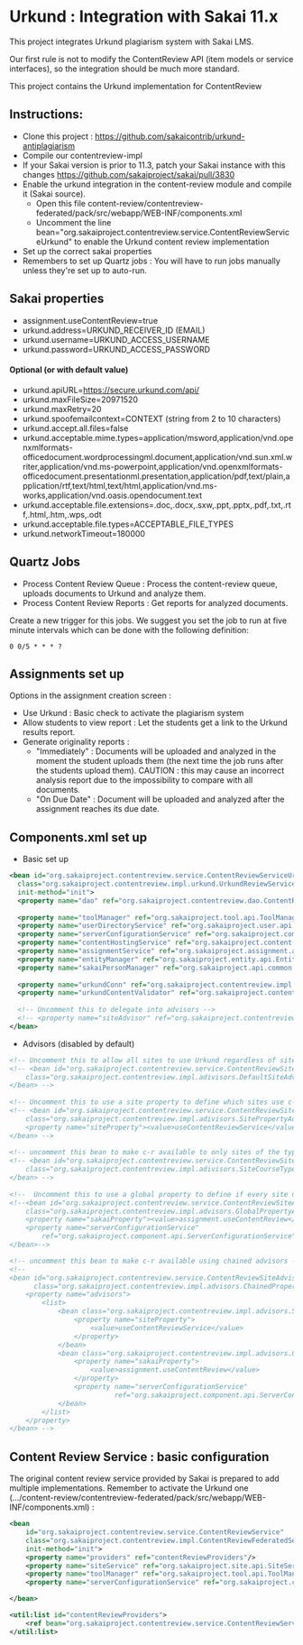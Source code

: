 # Urkund : Integration with Sakai 11.x

This project integrates Urkund plagiarism system with Sakai LMS.

Our first rule is not to modify the ContentReview API (item models or service interfaces), so the integration should be much more standard.

This project contains the Urkund implementation for ContentReview


## Instructions:

- Clone this project : https://github.com/sakaicontrib/urkund-antiplagiarism
- Compile our contentreview-impl
- If your Sakai version is prior to 11.3, patch your Sakai instance with this changes https://github.com/sakaiproject/sakai/pull/3830
- Enable the urkund integration in the content-review module and compile it (Sakai source).
  - Open this file content-review/contentreview-federated/pack/src/webapp/WEB-INF/components.xml
  - Uncomment the line bean="org.sakaiproject.contentreview.service.ContentReviewServiceUrkund" to enable the Urkund content review implementation
- Set up the correct sakai properties
- Remembers to set up Quartz jobs : You will have to run jobs manually unless they're set up to auto-run.

## Sakai properties

- assignment.useContentReview=true
- urkund.address=URKUND_RECEIVER_ID (EMAIL)
- urkund.username=URKUND_ACCESS_USERNAME
- urkund.password=URKUND_ACCESS_PASSWORD

#### Optional  (or with default value)
  - urkund.apiURL=https://secure.urkund.com/api/
  - urkund.maxFileSize=20971520
  - urkund.maxRetry=20
  - urkund.spoofemailcontext=CONTEXT (string from 2 to 10 characters)
  - urkund.accept.all.files=false
  - urkund.acceptable.mime.types=application/msword,application/vnd.openxmlformats-officedocument.wordprocessingml.document,application/vnd.sun.xml.writer,application/vnd.ms-powerpoint,application/vnd.openxmlformats-officedocument.presentationml.presentation,application/pdf,text/plain,application/rtf,text/html,text/html,application/vnd.ms-works,application/vnd.oasis.opendocument.text
  - urkund.acceptable.file.extensions=.doc,.docx,.sxw,.ppt,.pptx,.pdf,.txt,.rtf,.html,.htm,.wps,.odt
  - urkund.acceptable.file.types=ACCEPTABLE_FILE_TYPES
  - urkund.networkTimeout=180000

## Quartz Jobs

- Process Content Review Queue : Process the content-review queue, uploads documents to Urkund and analyze them.
- Process Content Review Reports : Get reports for analyzed documents.

Create a new trigger for this jobs. We suggest you set the job to run at five minute intervals which can be done with the following definition:
```
0 0/5 * * * ?
```

## Assignments set up

Options in the assignment creation screen : 
- Use Urkund : Basic check to activate the plagiarism system
- Allow students to view report : Let the students get a link to the Urkund results report.
- Generate originality reports : 
  * "Immediately" : Documents will be uploaded and analyzed in the moment the student uploads them (the next time the job runs after the students upload them). CAUTION : this may cause an incorrect analysis report due to the impossibility to compare with all documents.
  * "On Due Date" : Document will be uploaded and analyzed after the assignment reaches its due date.

## Components.xml set up
* Basic set up
```xml
<bean id="org.sakaiproject.contentreview.service.ContentReviewServiceUrkund"
  class="org.sakaiproject.contentreview.impl.urkund.UrkundReviewServiceImpl"
  init-method="init">
  <property name="dao" ref="org.sakaiproject.contentreview.dao.ContentReviewDao" />
  
  <property name="toolManager" ref="org.sakaiproject.tool.api.ToolManager" />
  <property name="userDirectoryService" ref="org.sakaiproject.user.api.UserDirectoryService" />
  <property name="serverConfigurationService" ref="org.sakaiproject.component.api.ServerConfigurationService" />
  <property name="contentHostingService" ref="org.sakaiproject.content.api.ContentHostingService" />
  <property name="assignmentService" ref="org.sakaiproject.assignment.api.AssignmentService" />
  <property name="entityManager" ref="org.sakaiproject.entity.api.EntityManager" />
  <property name="sakaiPersonManager" ref="org.sakaiproject.api.common.edu.person.SakaiPersonManager" />
  
  <property name="urkundConn" ref="org.sakaiproject.contentreview.impl.urkund.UrkundAccountConnection" />
  <property name="urkundContentValidator" ref="org.sakaiproject.contentreview.impl.urkund.UrkundContentValidator" />
    
  <!-- Uncomment this to delegate into advisors -->
  <!-- <property name="siteAdvisor" ref="org.sakaiproject.contentreview.service.ContentReviewSiteAdvisor" /> -->
</bean>
```

* Advisors (disabled by default)
```xml
<!-- Uncomment this to allow all sites to use Urkund regardless of site, type, or property -->
<!-- <bean id="org.sakaiproject.contentreview.service.ContentReviewSiteAdvisor" 
	class="org.sakaiproject.contentreview.impl.adivisors.DefaultSiteAdvisor"> 
</bean> -->
	
<!-- Uncomment this to use a site property to define which sites use c-r -->
<!-- <bean id="org.sakaiproject.contentreview.service.ContentReviewSiteAdvisor" 
	class="org.sakaiproject.contentreview.impl.adivisors.SitePropertyAdvisor"> 
	<property name="siteProperty"><value>useContentReviewService</value></property> 
</bean> -->
	
<!-- uncomment this bean to make c-r available to only sites of the type course -->
<!-- <bean id="org.sakaiproject.contentreview.service.ContentReviewSiteAdvisor" 
	class="org.sakaiproject.contentreview.impl.adivisors.SiteCourseTypeAdvisor"> 
</bean> -->
	
<!--  Uncomment this to use a global property to define if every site uses c-r -->
<!--<bean id="org.sakaiproject.contentreview.service.ContentReviewSiteAdvisor" 
	class="org.sakaiproject.contentreview.impl.advisors.GlobalPropertyAdvisor">
	<property name="sakaiProperty"><value>assignment.useContentReview</value></property>
	<property name="serverConfigurationService"
		ref="org.sakaiproject.component.api.ServerConfigurationService" />
</bean>-->

<!-- uncomment this bean to make c-r available using chained advisors -->
<!--
<bean id="org.sakaiproject.contentreview.service.ContentReviewSiteAdvisor"
	  class="org.sakaiproject.contentreview.impl.advisors.ChainedPropertyAdvisor">
	<property name="advisors">
		<list>
			<bean class="org.sakaiproject.contentreview.impl.advisors.SitePropertyAdvisor">
				<property name="siteProperty">
					<value>useContentReviewService</value>
				</property>
			</bean>
			<bean class="org.sakaiproject.contentreview.impl.advisors.GlobalPropertyAdvisor">
				<property name="sakaiProperty">
					<value>assignment.useContentReview</value>
				</property>
				<property name="serverConfigurationService"
						  ref="org.sakaiproject.component.api.ServerConfigurationService"/>
			</bean>
		</list>
	</property>
</bean> -->
```
## Content Review Service : basic configuration

The original content review service provided by Sakai is prepared to add multiple implementations. Remember to activate the Urkund one (.../content-review/contentreview-federated/pack/src/webapp/WEB-INF/components.xml) :

```xml
<bean
    id="org.sakaiproject.contentreview.service.ContentReviewService"
    class="org.sakaiproject.contentreview.impl.ContentReviewFederatedServiceImpl"
    init-method="init">
    <property name="providers" ref="contentReviewProviders"/>
    <property name="siteService" ref="org.sakaiproject.site.api.SiteService"/>
    <property name="toolManager" ref="org.sakaiproject.tool.api.ToolManager"/>
    <property name="serverConfigurationService" ref="org.sakaiproject.component.api.ServerConfigurationService" />

</bean>

<util:list id="contentReviewProviders">
    <ref bean="org.sakaiproject.contentreview.service.ContentReviewServiceUrkund"/>
</util:list>
```

